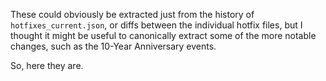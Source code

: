 These could obviously be extracted just from the history of
`hotfixes_current.json`, or diffs between the individual hotfix
files, but I thought it might be useful to canonically extract some
of the more notable changes, such as the 10-Year Anniversary events.

So, here they are.
